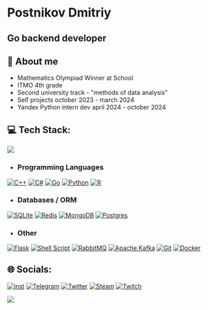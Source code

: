 Postnikov Dmitriy
==
Go backend developer
--
💫 About me 
--
- Mathematics Olympiad Winner at School
- ITMO 4th grade
- Second university track - "methods of data analysis"
- Self projects october 2023 - march 2024 
- Yandex Python intern dev april 2024 - october 2024 

💻 Tech Stack:
--
[![](https://github-readme-stats.vercel.app/api/top-langs/?username=looklikelie&theme=dark&hide_border=false&include_all_commits=false&count_private=false&layout=compact)](#Tech)
- ### Programming Languages
[![C++](https://img.shields.io/badge/c++-%2300599C.svg?style=for-the-badge&logo=c%2B%2B&logoColor=white)](https://isocpp.org/) [![C#](https://img.shields.io/badge/c%23-%23239120.svg?style=for-the-badge&logo=csharp&logoColor=white)](https://learn.microsoft.com/en-us/dotnet/csharp/) [![Go](https://img.shields.io/badge/go-%2300ADD8.svg?style=for-the-badge&logo=go&logoColor=white)](https://go.dev/) [![Python](https://img.shields.io/badge/python-3670A0?style=for-the-badge&logo=python&logoColor=ffdd54)](https://www.python.org/) [![R](https://img.shields.io/badge/r-%23276DC3.svg?style=for-the-badge&logo=r&logoColor=white)](https://www.r-project.org/)
- ### Databases / ORM
[![SQLite](https://img.shields.io/badge/sqlite-%2307405e.svg?style=for-the-badge&logo=sqlite&logoColor=white)](https://www.sqlite.org/) [![Redis](https://img.shields.io/badge/redis-%23DD0031.svg?style=for-the-badge&logo=redis&logoColor=white)](https://redis.io/) [![MongoDB](https://img.shields.io/badge/MongoDB-%234ea94b.svg?style=for-the-badge&logo=mongodb&logoColor=white)](https://www.mongodb.com/) [![Postgres](https://img.shields.io/badge/postgres-%23316192.svg?style=for-the-badge&logo=postgresql&logoColor=white)](https://www.postgresql.org/)
- ### Other
[![Flask](https://img.shields.io/badge/flask-%23000.svg?style=for-the-badge&logo=flask&logoColor=white)](https://flask.palletsprojects.com/en/3.0.x/) [![Shell Script](https://img.shields.io/badge/shell_script-%23121011.svg?style=for-the-badge&logo=gnu-bash&logoColor=white)](https://www.gnu.org/software/bash/) [![RabbitMQ](https://img.shields.io/badge/rabbitmq-FF6600?style=for-the-badge&logo=rabbitmq&logoColor=white)](https://www.rabbitmq.com/) [![Apache Kafka](https://img.shields.io/badge/Apache%20Kafka-000?style=for-the-badge&logo=apachekafka)](https://kafka.apache.org/) [![Git](https://img.shields.io/badge/git-%23F05033.svg?style=for-the-badge&logo=git&logoColor=white)](https://git-scm.com/) [![Docker](https://img.shields.io/badge/docker-%230db7ed.svg?style=for-the-badge&logo=docker&logoColor=white)](https://www.docker.com/) 

🌐 Socials:
--
[![inst](https://upload.wikimedia.org/wikipedia/commons/thumb/9/95/Instagram_logo_2022.svg/64px-Instagram_logo_2022.svg.png)](https://instagram.com/looklikelie)
[![Telegram](https://upload.wikimedia.org/wikipedia/commons/thumb/8/82/Telegram_logo.svg/64px-Telegram_logo.svg.png)](https://t.me/looklikelie)
[![Twitter](https://upload.wikimedia.org/wikipedia/commons/thumb/6/6f/Logo_of_Twitter.svg/64px-Logo_of_Twitter.svg.png)](https://x.com/sewerefed)
[![Steam](https://upload.wikimedia.org/wikipedia/commons/thumb/8/83/Steam_icon_logo.svg/64px-Steam_icon_logo.svg.png)](https://steamcommunity.com/profiles/76561198085613041)
[![Twitch](https://upload.wikimedia.org/wikipedia/commons/thumb/2/26/Twitch_logo.svg/64px-Twitch_logo.svg.png?20150410204019)](https://www.twitch.tv/looklikelie)

[![](https://visitcount.itsvg.in/api?id=looklikelie&icon=0&color=0)](#Socials)
